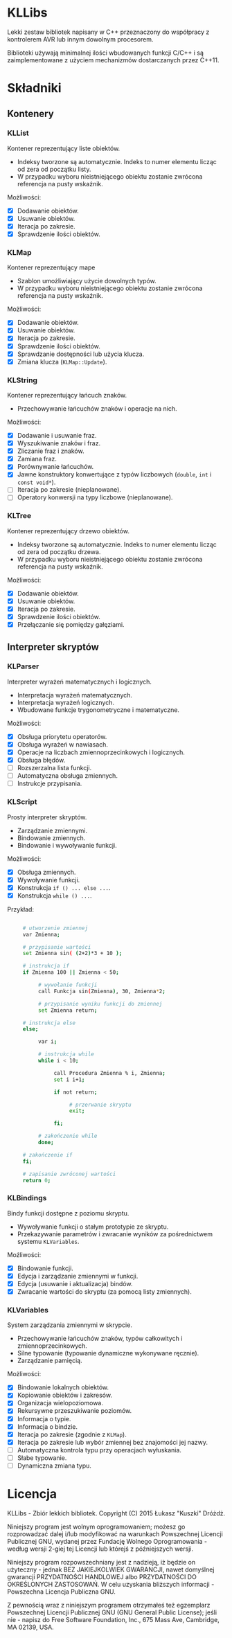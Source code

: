 # KLLibs
Lekki zestaw bibliotek napisany w C++ przeznaczony do współpracy z kontrolerem AVR lub innym dowolnym procesorem.

Biblioteki używają minimalnej ilości wbudowanych funkcji C/C++ i są zaimplementowane z użyciem mechanizmów dostarczanych przez C++11.

# Składniki

## Kontenery

### KLList
Kontener reprezentujący liste obiektów.

- Indeksy tworzone są automatycznie. Indeks to numer elementu licząc od zera od początku listy.
- W przypadku wyboru nieistniejącego obiektu zostanie zwrócona referencja na pusty wskaźnik.

Możliwości:
- [X] Dodawanie obiektów.
- [X] Usuwanie obiektów.
- [X] Iteracja po zakresie.
- [X] Sprawdzenie ilości obiektów.

### KLMap
Kontener reprezentujący mape

- Szablon umożliwiający użycie dowolnych typów.
- W przypadku wyboru nieistniejącego obiektu zostanie zwrócona referencja na pusty wskaźnik.

Możliwości:
- [X] Dodawanie obiektów.
- [X] Usuwanie obiektów.
- [X] Iteracja po zakresie.
- [X] Sprawdzenie ilości obiektów.
- [X] Sprawdzanie dostępności lub użycia klucza.
- [X] Zmiana klucza (`KLMap::Update`).

### KLString
Kontener reprezentujący łańcuch znaków.

- Przechowywanie łańcuchów znaków i operacje na nich.

Możliwości:
- [X] Dodawanie i usuwanie fraz.
- [X] Wyszukiwanie znaków i fraz.
- [X] Zliczanie fraz i znaków.
- [X] Zamiana fraz.
- [X] Porównywanie łańcuchów.
- [X] Jawne konstruktory konwertujące z typów liczbowych (`double`, `int` i `const void*`).
- [ ] Iteracja po zakresie (nieplanowane).
- [ ] Operatory konwersji na typy liczbowe (nieplanowane).

### KLTree
Kontener reprezentujący drzewo obiektów.

- Indeksy tworzone są automatycznie. Indeks to numer elementu licząc od zera od początku drzewa.
- W przypadku wyboru nieistniejącego obiektu zostanie zwrócona referencja na pusty wskaźnik.

Możliwości:
- [X] Dodawanie obiektów.
- [X] Usuwanie obiektów.
- [X] Iteracja po zakresie.
- [X] Sprawdzenie ilości obiektów.
- [X] Przełączanie się pomiędzy gałęziami.

## Interpreter skryptów

### KLParser
Interpreter wyrażeń matematycznych i logicznych.

- Interpretacja wyrażeń matematycznych.
- Interpretacja wyrażeń logicznych.
- Wbudowane funkcje trygonometryczne i matematyczne.

Możliwości:
- [X] Obsługa priorytetu operatorów.
- [X] Obsługa wyrażeń w nawiasach.
- [X] Operacje na liczbach zmiennoprzecinkowych i logicznych.
- [X] Obsługa błędów.
- [ ] Rozszerzalna lista funkcji.
- [ ] Automatyczna obsługa zmiennych.
- [ ] Instrukcje przypisania.

### KLScript
Prosty interpreter skryptów.

- Zarządzanie zmiennymi.
- Bindowanie zmiennych.
- Bindowanie i wywoływanie funkcji.

Możliwości:
- [X] Obsługa zmiennych.
- [X] Wywoływanie funkcji.
- [X] Konstrukcja `if () ... else ...`.
- [X] Konstrukcja `while () ...`.

Przykład:

``` bash

     # utworzenie zmiennej
     var Zmienna;

     # przypisanie wartości
     set Zmienna sin( (2+2)*3 + 10 );

     # instrukcja if
     if Zmienna 100 || Zmienna < 50;

          # wywołanie funkcji
          call Funkcja sin(Zmienna), 30, Zmienna*2;

          # przypisanie wyniku funkcji do zmiennej
          set Zmienna return;

     # instrukcja else
     else;

          var i;

          # instrukcja while
          while i < 10;

               call Procedura Zmienna % i, Zmienna;
               set i i+1;

               if not return;

                    # przerwanie skryptu
                    exit;

               fi;

          # zakończenie while
          done;

     # zakończenie if
     fi;

     # zapisanie zwróconej wartości
     return 0;

```

### KLBindings
Bindy funkcji dostępne z poziomu skryptu.

- Wywoływanie funkcji o stałym prototypie ze skryptu.
- Przekazywanie parametrów i zwracanie wyników za pośrednictwem systemu `KLVariables`.

Moźliwości:
- [X] Bindowanie funkcji.
- [X] Edycja i zarządzanie zmiennymi w funkcji.
- [X] Edycja (usuwanie i aktualizacja) bindów.
- [X] Zwracanie wartości do skryptu (za pomocą listy zmiennych).

### KLVariables
System zarządzania zmiennymi w skrypcie.

- Przechowywanie łańcuchów znaków, typów całkowitych i zmiennoprzecinkowych.
- Silne typowanie (typowanie dynamiczne wykonywane ręcznie).
- Zarządzanie pamięcią.

Możliwości:
- [X] Bindowanie lokalnych obiektów.
- [X] Kopiowanie obiektów i zakresów.
- [X] Organizacja wielopoziomowa.
- [X] Rekursywne przeszukiwanie poziomów.
- [X] Informacja o typie.
- [X] Informacja o bindzie.
- [X] Iteracja po zakresie (zgodnie z `KLMap`).
- [X] Iteracja po zakresie lub wybór zmiennej bez znajomości jej nazwy.
- [ ] Automatyczna kontrola typu przy operacjach wyłuskania.
- [ ] Słabe typowanie.
- [ ] Dynamiczna zmiana typu.

# Licencja

KLLibs - Zbiór lekkich bibliotek. Copyright (C) 2015 Łukasz "Kuszki" Dróżdż.

Niniejszy program jest wolnym oprogramowaniem; możesz go rozprowadzać dalej i/lub modyfikować na warunkach Powszechnej Licencji Publicznej GNU, wydanej przez Fundację Wolnego Oprogramowania - według wersji 2-giej tej Licencji lub którejś z późniejszych wersji.

Niniejszy program rozpowszechniany jest z nadzieją, iż będzie on użyteczny - jednak BEZ JAKIEJKOLWIEK GWARANCJI, nawet domyślnej gwarancji PRZYDATNOŚCI HANDLOWEJ albo PRZYDATNOŚCI DO OKREŚLONYCH ZASTOSOWAŃ. W celu uzyskania bliższych informacji - Powszechna Licencja Publiczna GNU.

Z pewnością wraz z niniejszym programem otrzymałeś też egzemplarz Powszechnej Licencji Publicznej GNU (GNU General Public License); jeśli nie - napisz do Free Software Foundation, Inc., 675 Mass Ave, Cambridge, MA 02139, USA.
